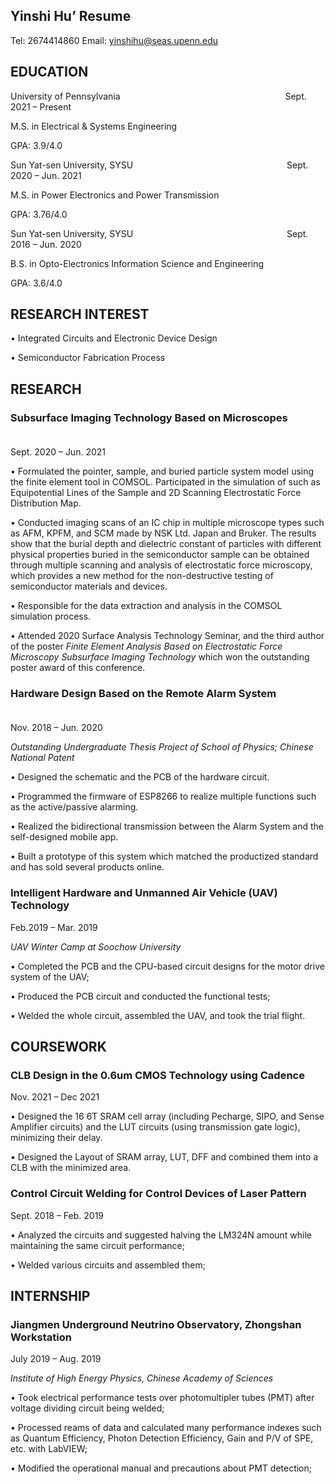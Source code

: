 ## Yinshi Hu’ Resume 

Tel: 2674414860 
Email: yinshihu@seas.upenn.edu

## EDUCATION

University of Pennsylvania &emsp;&emsp;&emsp;&emsp;&emsp;&emsp;&emsp;&emsp;&emsp;&emsp;&emsp;&emsp;&emsp;&emsp;&emsp;&emsp; &emsp; &emsp;Sept. 2021 – Present

M.S. in Electrical & Systems Engineering

GPA: 3.9/4.0


Sun Yat-sen University, SYSU &emsp;&emsp;&emsp;&emsp;&emsp;&emsp;&emsp;&emsp;&emsp;&emsp;&emsp;&emsp;&emsp;&emsp;&emsp;&emsp; &emsp;Sept. 2020 – Jun. 2021

M.S. in Power Electronics and Power Transmission 

GPA: 3.76/4.0


Sun Yat-sen University, SYSU &emsp;&emsp;&emsp;&emsp;&emsp;&emsp;&emsp;&emsp;&emsp;&emsp;&emsp;&emsp;&emsp;&emsp;&emsp;&emsp; &emsp;Sept. 2016 – Jun. 2020

B.S. in Opto-Electronics Information Science and Engineering 

GPA: 3.6/4.0 

## RESEARCH INTEREST

•	Integrated Circuits and Electronic Device Design

•	Semiconductor Fabrication Process

## RESEARCH

### Subsurface Imaging Technology Based on Microscopes &emsp;&emsp;&emsp;&emsp;&emsp;&emsp;&emsp;&emsp;&emsp;&emsp;&emsp;
Sept. 2020 – Jun. 2021

•	Formulated the pointer, sample, and buried particle system model using the finite element tool in COMSOL. Participated in the simulation of such as Equipotential Lines of the Sample and 2D Scanning Electrostatic Force Distribution Map.

•	Conducted imaging scans of an IC chip in multiple microscope types such as AFM, KPFM, and SCM made by NSK Ltd. Japan and Bruker. The results show that the burial depth and dielectric constant of particles with different physical properties buried in the semiconductor sample can be obtained through multiple scanning and analysis of electrostatic force microscopy, which provides a new method for the non-destructive testing of semiconductor materials and devices.

•	Responsible for the data extraction and analysis in the COMSOL simulation process.

•	Attended 2020 Surface Analysis Technology Seminar, and the third author of the poster *Finite Element Analysis Based on Electrostatic Force Microscopy Subsurface Imaging Technology* which won the outstanding poster award of this conference.

### Hardware Design Based on the Remote Alarm System &emsp;&emsp;&emsp;&emsp;&emsp;&emsp;&emsp;&emsp;&emsp;&emsp;&emsp;&emsp; 
Nov. 2018 – Jun. 2020

*Outstanding Undergraduate Thesis Project of School of Physics; Chinese National Patent*

•	Designed the schematic and the PCB of the hardware circuit. 

•	Programmed the firmware of ESP8266 to realize multiple functions such as the active/passive alarming.

•	Realized the bidirectional transmission between the Alarm System and the self-designed mobile app.

•	Built a prototype of this system which matched the productized standard and has sold several products online.

### Intelligent Hardware and Unmanned Air Vehicle (UAV) Technology&emsp;&emsp;&emsp;&emsp;&emsp;&emsp;&emsp;
Feb.2019 – Mar. 2019

*UAV Winter Camp at Soochow University*

•	Completed the PCB and the CPU-based circuit designs for the motor drive system of the UAV;

•	Produced the PCB circuit and conducted the functional tests;

•	Welded the whole circuit, assembled the UAV, and took the trial flight. 

## COURSEWORK

### CLB Design in the 0.6um CMOS Technology using Cadence				   
Nov. 2021 – Dec 2021

•	Designed the 16 6T SRAM cell array (including Pecharge, SIPO, and Sense Amplifier circuits) and the LUT circuits (using transmission gate logic), minimizing their delay.

•	Designed the Layout of SRAM array, LUT, DFF and combined them into a CLB with the minimized area.

### Control Circuit Welding for Control Devices of Laser Pattern              
Sept. 2018 – Feb. 2019

•	Analyzed the circuits and suggested halving the LM324N amount while maintaining the same circuit performance;

•	Welded various circuits and assembled them; 

## INTERNSHIP 

### Jiangmen Underground Neutrino Observatory, Zhongshan Workstation&emsp;&emsp;&emsp;&emsp;&emsp;
July 2019 – Aug. 2019

*Institute of High Energy Physics, Chinese Academy of Sciences*

•	Took electrical performance tests over photomultipler tubes (PMT) after voltage dividing circuit being welded; 

•	Processed reams of data and calculated many performance indexes such as Quantum Efficiency, Photon Detection Efficiency, Gain and P/V of SPE, etc. with LabVIEW;

•	Modified the operational manual and precautions about PMT detection;

